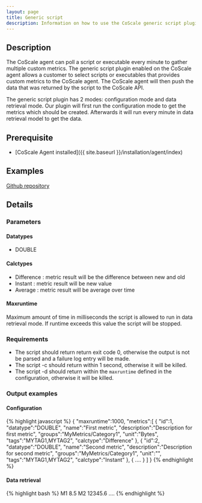 ```yaml
---
layout: page
title: Generic script
description: Information on how to use the CoScale generic script plugin.
---
```

## Description
The CoScale agent can poll a script or executable every minute to gather multiple custom metrics.
The generic script plugin enabled on the CoScale agent allows a customer to select scripts or executables that provides custom metrics to the CoScale agent. The CoScale agent will then push the data that was returned by the script to the CoScale API.

The generic script plugin has 2 modes: configuration mode and data retrieval mode. Our plugin will first run the configuration mode to get the metrics which should be created. Afterwards it will run every minute in data retrieval model to get the data.

## Prerequisite
* [CoScale Agent installed]({{ site.baseurl }}/installation/agent/index)

## Examples
<a href="https://github.com/CoScale/coscale-generic-scripts" target="_blank" class="btn btn-large btn-info"><i class="fa fa-3x fa-fw fa-github-square"></i> Github repository</a>

## Details

### Parameters

#### Datatypes

* DOUBLE

#### Calctypes

* Difference : metric result will be the difference between new and old
* Instant : metric result will be new value
* Average : metric result will be average over time

#### Maxruntime
Maximum amount of time in milliseconds the script is allowed to run in data retrieval mode. If runtime exceeds this value the script will be stopped.

### Requirements
* The script should return return exit code 0, otherwise the output is not be parsed and a failure log entry will be made.
* The script -c should return within 1 second, otherwise it will be killed.
* The script -d should return within the `maxruntime` defined in the configuration, otherwise it will be killed.

### Output examples

#### Configuration
{% highlight javascript %}
{
    "maxruntime":1000,
    "metrics":[
        {
            "id":1,
            "datatype":"DOUBLE",
            "name":"First metric",
            "description":"Description for first metric",
            "groups":"MyMetrics/Category1",
            "unit":"Bytes",
            "tags":"MYTAG1,MYTAG2",
            "calctype":"Difference"
        },
        {
            "id":2,
            "datatype":"DOUBLE",
            "name":"Second metric",
            "description":"Description for second metric",
            "groups":"MyMetrics/Category1",
            "unit":"",
            "tags":"MYTAG1,MYTAG2",
            "calctype":"Instant"
        },
        {
            ....
        }
    ]
}
{% endhighlight %}

#### Data retrieval
{% highlight bash %}
M1 8.5
M2 12345.6
....
{% endhighlight %}
